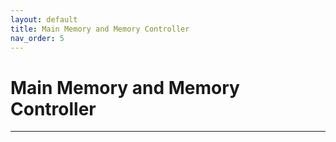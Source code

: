 ```yaml
---
layout: default
title: Main Memory and Memory Controller
nav_order: 5
---
```


# Main Memory and Memory Controller

---
